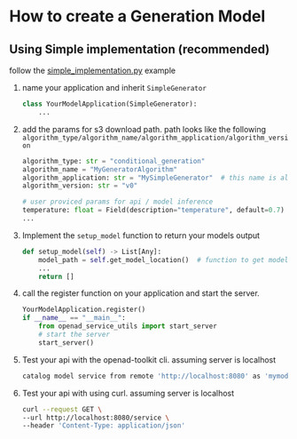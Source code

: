 # How to create a Generation Model

## Using Simple implementation (recommended)
follow the [simple_implementation.py](/examples/generation/simple_implementation.py) example

<!-- ### steps -->
1. name your application and inherit `SimpleGenerator`
    ```python
    class YourModelApplication(SimpleGenerator):
        ...
    ```
2. add the params for s3 download path. path looks like the following `algorithm_type/algorithm_name/algorithm_application/algorithm_version`

    ```python
    algorithm_type: str = "conditional_generation"
    algorithm_name = "MyGeneratorAlgorithm"
    algorithm_application: str = "MySimpleGenerator"  # this name is also used for api call.
    algorithm_version: str = "v0"

    # user proviced params for api / model inference
    temperature: float = Field(description="temperature", default=0.7)
    ...
    ```
3. Implement the `setup_model` function to return your models output
    ```python
    def setup_model(self) -> List[Any]:
        model_path = self.get_model_location()  # function to get model files path
        ...
        return []
    ```
4. call the register function on your application and start the server.
    ```python
    YourModelApplication.register()
    if __name__ == "__main__":
        from openad_service_utils import start_server
        # start the server
        start_server()
    ```
5. Test your api with the openad-toolkit cli. assuming server is localhost
    ```bash
    catalog model service from remote 'http://localhost:8080' as 'mymodel'
    ```
5. Test your api with using curl. assuming server is localhost
    ```bash
    curl --request GET \
    --url http://localhost:8080/service \
    --header 'Content-Type: application/json'
    ```